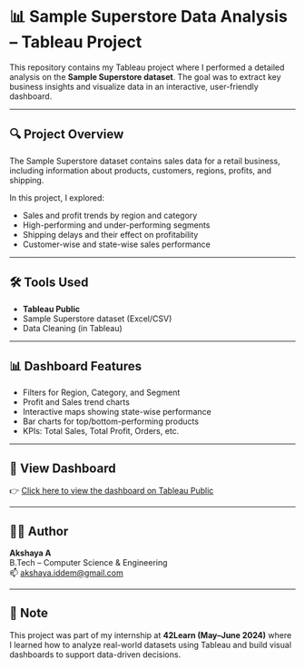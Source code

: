 # 📊 Sample Superstore Data Analysis – Tableau Project

This repository contains my Tableau project where I performed a detailed analysis on the **Sample Superstore dataset**. The goal was to extract key business insights and visualize data in an interactive, user-friendly dashboard.

---

## 🔍 Project Overview

The Sample Superstore dataset contains sales data for a retail business, including information about products, customers, regions, profits, and shipping.

In this project, I explored:
- Sales and profit trends by region and category
- High-performing and under-performing segments
- Shipping delays and their effect on profitability
- Customer-wise and state-wise sales performance

---

## 🛠️ Tools Used

- **Tableau Public**
- Sample Superstore dataset (Excel/CSV)
- Data Cleaning (in Tableau)

---

## 📊 Dashboard Features

- Filters for Region, Category, and Segment
- Profit and Sales trend charts
- Interactive maps showing state-wise performance
- Bar charts for top/bottom-performing products
- KPIs: Total Sales, Total Profit, Orders, etc.

---

## 🔗 View Dashboard

👉 [Click here to view the dashboard on Tableau Public](https://public.tableau.com/app/profile/akshaya.a5918/viz/InteractiveDashboard_17183718886190/Dashboard1?publish=yes)

---

## 👩‍💻 Author

**Akshaya A**  
B.Tech – Computer Science & Engineering  
📫 akshaya.iddem@gmail.com

---

## 📌 Note

This project was part of my internship at **42Learn (May–June 2024)** where I learned how to analyze real-world datasets using Tableau and build visual dashboards to support data-driven decisions.

